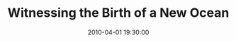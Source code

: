 ---
layout: lecture
title:  "Witnessing the Birth of a New Ocean"
speaker: "Dr Thierry Menard, University of Bristol"
date: '2010-04-01 19:30:00'

---